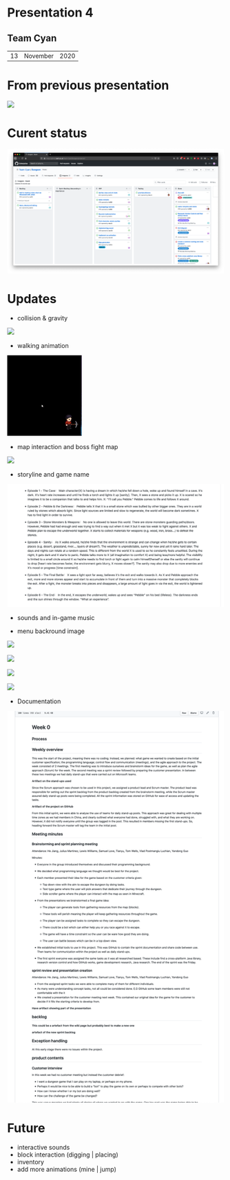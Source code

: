 # Presentation 4

## Team Cyan
|		|		|		|
|-|-|-|
|	13	|	November	|	2020	|
# From previous presentation


 ![ ](../week3-presentation/gifs/InitialGameRecording.gif)

# Curent status

 ![ ](./gifs/board.png)


# Updates


- collision & gravity


![ ](../week4-presentation/GravityAndCollision.gif)

- walking animation

 ![ ](../week4-presentation/gifs/walking.gif)


- map interaction and boss fight map 

  

 ![ ](../week4-presentation/gifs/map.gif)


- storyline and game name 


![ ](../week4-presentation/gifs/story.png)


- sounds and in-game music 

- menu backround image 


![ ](../week4-presentation/gifs/01.png)

![ ](../week4-presentation/gifs/05.png)

![ ](../week4-presentation/gifs/06.png)

![ ](../week4-presentation/gifs/07.png)


- Documentation 


![ ](../week4-presentation/gifs/docu.png)

# Future

- interactive sounds 
- block interaction (digging | placing) 
- inventory 
- add more animations (mine | jump)


